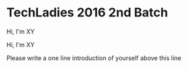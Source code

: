 # TechLadies 2016 2nd Batch

Hi, I'm XY

Hi, I'm XY

Please write a one line introduction of yourself above this line
